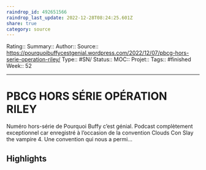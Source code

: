 ```yaml
---
raindrop_id: 492651566
raindrop_last_update: 2022-12-28T08:24:25.601Z
share: true
category: source
---
```


Rating::
Summary:: 
Author::
Source:: https://pourquoibuffycestgenial.wordpress.com/2022/12/07/pbcg-hors-serie-operation-riley/
Type:: #SN/
Status:: 
MOC::
Projet:: 
Tags:: #finished
Week:: 52

***
# PBCG HORS SÉRIE OPÉRATION RILEY

Numéro hors-série de Pourquoi Buffy c’est génial. Podcast complètement exceptionnel car enregistré à l’occasion de la convention Clouds Con Slay the vampire 4. Une convention qui nous a permi…

## Highlights


